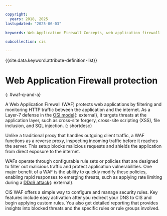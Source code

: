 ```yaml
---

copyright:
  years: 2018, 2025
lastupdated: "2025-06-03"

keywords: Web Application Firewall Concepts, web application firewall

subcollection: cis

---
```


{{site.data.keyword.attribute-definition-list}}

# Web Application Firewall protection
{: #waf-q-and-a}

A Web Application Firewall (WAF) protects web applications by filtering and monitoring HTTP traffic between the application and the internet. As a Layer-7 defense in the [OSI model](https://en.wikipedia.org/wiki/OSI_model){: external}, it targets threats at the application layer, such as cross-site forgery, cross-site scripting (XSS), file inclusion, and SQL injection.
{: shortdesc}

Unlike a traditional proxy that handles outgoing client traffic, a WAF functions as a reverse proxy, inspecting incoming traffic before it reaches the server. This setup blocks malicious requests and shields the application from direct exposure to the internet.

WAFs operate through configurable rule sets or policies that are designed to filter out malicious traffic and protect application vulnerabilities. One major benefit of a WAF is the ability to quickly modify these policies, enabling rapid responses to emerging threats, such as applying rate limiting during a [DDoS attack](https://en.wikipedia.org/wiki/Denial-of-service_attack){: external}.

CIS WAF offers a simple way to configure and manage security rules. Key features include easy activation after you redirect your DNS to CIS and begin applying custom rules. You also get detailed reporting that provides insights into blocked threats and the specific rules or rule groups involved.
